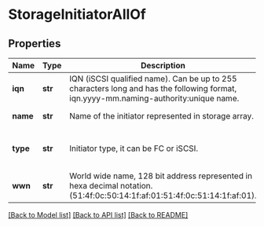 # StorageInitiatorAllOf

## Properties
Name | Type | Description | Notes
------------ | ------------- | ------------- | -------------
**iqn** | **str** | IQN (iSCSI qualified name). Can be up to 255 characters long and has the following format, iqn.yyyy-mm.naming-authority:unique name.   | [optional] [readonly] 
**name** | **str** | Name of the initiator represented in storage array.   | [optional] [readonly] 
**type** | **str** | Initiator type, it can be FC or iSCSI.   | [optional] [readonly] [default to 'FC']
**wwn** | **str** | World wide name, 128 bit address represented in hexa decimal notation. (51:4f:0c:50:14:1f:af:01:51:4f:0c:51:14:1f:af:01).    | [optional] [readonly] 

[[Back to Model list]](../README.md#documentation-for-models) [[Back to API list]](../README.md#documentation-for-api-endpoints) [[Back to README]](../README.md)


